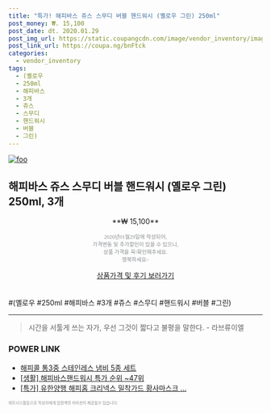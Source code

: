```yaml
--- 
title: "특가! 해피바스 쥬스 스무디 버블 핸드워시 (옐로우 그린) 250ml" 
post_money: ₩. 15,100 
post_date: dt. 2020.01.29 
post_img_url: https://static.coupangcdn.com/image/vendor_inventory/images/2018/03/07/15/3/368ddef9-f2b3-49c8-95b6-edd7431e6e50.jpg 
post_link_url: https://coupa.ng/bnFtck 
categories: 
  - vendor_inventory 
tags: 
  - (옐로우 
  - 250ml 
  - 해피바스 
  - 3개 
  - 쥬스 
  - 스무디 
  - 핸드워시 
  - 버블 
  - 그린) 
--- 
```

[![foo](https://static.coupangcdn.com/image/vendor_inventory/images/2018/03/07/15/3/368ddef9-f2b3-49c8-95b6-edd7431e6e50.jpg)](https://coupa.ng/bnFtck) 

## 해피바스 쥬스 스무디 버블 핸드워시 (옐로우 그린) 250ml, 3개 
<p style="text-align: center;">**₩ 15,100**</p> 
<p style="text-align: center;"><span style="color: #898c8f; font-family: Georgia,Times,serif; font-size: 0.75em;">2020년01월29일에 작성되어, <br>가격변동 및 추가할인이 있을 수 있으니,<br> 상품 가격을 꼭!확인해주세요.<br>행복하세요~</span> 
</p>	 
<div markdown="0" style="text-align: center;"><a href="https://coupa.ng/bnFtck" class="btn btn--success">상품가격 및 후기 보러가기</a></div> 
<br><br> 
  #(옐로우 #250ml #해피바스 #3개 #쥬스 #스무디 #핸드워시 #버블 #그린) 
<hr> 

> 시간을 서툴게 쓰는 자가, 우선 그것이 짧다고 불평을 말한다. - 라브류이엘 


### POWER LINK

* <a href="https://blog.naver.com/fasyy4321/221789576240" target="_blank">해피콜 통3중 스테인레스 냄비 5종 세트</a>
* <a href="https://blog.naver.com/sakai111/221789044889" target="_blank"> [생활] 해피바스핸드워시 특가 순위 ~47위</a>
* <a href="https://blog.naver.com/sakai111/221790260168" target="_blank">[특가] 유한양행 해피홈 크리넥스 밀착가드 황사마스크 ...</a>

<span style="color: #898c8f; font-family: Georgia,Times,serif; font-size: 0.55em;">파트너스활동으로 작성자에게 일정액의 커미션이 제공될수 있습니다.</span> 
